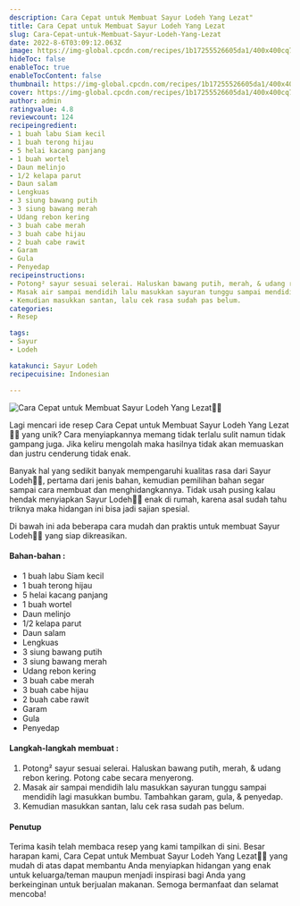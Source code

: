 ```yaml
---
description: Cara Cepat untuk Membuat Sayur Lodeh Yang Lezat"
title: Cara Cepat untuk Membuat Sayur Lodeh Yang Lezat
slug: Cara-Cepat-untuk-Membuat-Sayur-Lodeh-Yang-Lezat
date: 2022-8-6T03:09:12.063Z
image: https://img-global.cpcdn.com/recipes/1b17255526605da1/400x400cq70/photo.jpg
hideToc: false
enableToc: true
enableTocContent: false
thumbnail: https://img-global.cpcdn.com/recipes/1b17255526605da1/400x400cq70/photo.jpg
cover: https://img-global.cpcdn.com/recipes/1b17255526605da1/400x400cq70/photo.jpg
author: admin
ratingvalue: 4.8
reviewcount: 124
recipeingredient:
- 1 buah labu Siam kecil
- 1 buah terong hijau
- 5 helai kacang panjang
- 1 buah wortel
- Daun melinjo
- 1/2 kelapa parut
- Daun salam
- Lengkuas
- 3 siung bawang putih
- 3 siung bawang merah
- Udang rebon kering
- 3 buah cabe merah
- 3 buah cabe hijau
- 2 buah cabe rawit
- Garam
- Gula
- Penyedap
recipeinstructions:
- Potong² sayur sesuai selerai. Haluskan bawang putih, merah, & udang rebon kering. Potong cabe secara menyerong.
- Masak air sampai mendidih lalu masukkan sayuran tunggu sampai mendidih lagi masukkan bumbu. Tambahkan garam, gula, & penyedap.
- Kemudian masukkan santan, lalu cek rasa sudah pas belum.
categories:
- Resep

tags:
- Sayur
- Lodeh

katakunci: Sayur Lodeh
recipecuisine: Indonesian

---
```


![Cara Cepat untuk Membuat Sayur Lodeh Yang Lezat👩‍🍳](https://img-global.cpcdn.com/recipes/1b17255526605da1/400x400cq70/photo.jpg)

Lagi mencari ide resep Cara Cepat untuk Membuat Sayur Lodeh Yang Lezat👩‍🍳 yang unik? Cara menyiapkannya memang tidak terlalu sulit namun tidak gampang juga. Jika keliru mengolah maka hasilnya tidak akan memuaskan dan justru cenderung tidak enak.

Banyak hal yang sedikit banyak mempengaruhi kualitas rasa dari Sayur Lodeh👩‍🍳, pertama dari jenis bahan, kemudian pemilihan bahan segar sampai cara membuat dan menghidangkannya. Tidak usah pusing kalau hendak menyiapkan Sayur Lodeh👩‍🍳 enak di rumah, karena asal sudah tahu triknya maka hidangan ini bisa jadi sajian spesial.

Di bawah ini ada beberapa cara mudah dan praktis untuk membuat Sayur Lodeh👩‍🍳 yang siap dikreasikan.

<!--inarticleads1-->

#### Bahan-bahan :

- 1 buah labu Siam kecil
- 1 buah terong hijau
- 5 helai kacang panjang
- 1 buah wortel
- Daun melinjo
- 1/2 kelapa parut
- Daun salam
- Lengkuas
- 3 siung bawang putih
- 3 siung bawang merah
- Udang rebon kering
- 3 buah cabe merah
- 3 buah cabe hijau
- 2 buah cabe rawit
- Garam
- Gula
- Penyedap

<!--inarticleads2-->

#### Langkah-langkah membuat :

1. Potong² sayur sesuai selerai. Haluskan bawang putih, merah, & udang rebon kering. Potong cabe secara menyerong.
1. Masak air sampai mendidih lalu masukkan sayuran tunggu sampai mendidih lagi masukkan bumbu. Tambahkan garam, gula, & penyedap.
1. Kemudian masukkan santan, lalu cek rasa sudah pas belum.

#### Penutup

Terima kasih telah membaca resep yang kami tampilkan di sini. Besar harapan kami, Cara Cepat untuk Membuat Sayur Lodeh Yang Lezat👩‍🍳 yang mudah di atas dapat membantu Anda menyiapkan hidangan yang enak untuk keluarga/teman maupun menjadi inspirasi bagi Anda yang berkeinginan untuk berjualan makanan. Semoga bermanfaat dan selamat mencoba!